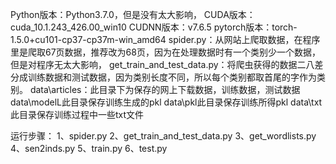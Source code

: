 Python版本：Python3.7.0，但是没有太大影响，
CUDA版本：cuda_10.1.243_426.00_win10
CUDNN版本：v7.6.5
pytorch版本：torch-1.5.0+cu101-cp37-cp37m-win_amd64
spider.py：从网站上爬取数据，在程序里是爬取67页数据，推荐改为68页，因为在处理数据时有一个类别少一个数据，但是对程序无太大影响，
get_train_and_test_data.py：将爬虫获得的数据二八差分成训练数据和测试数据，因为类别长度不同，所以每个类别都取首尾的字作为类别。
data\articles：此目录下为保存的网上下载数据，训练数据，测试数据
data\modelL此目录保存训练生成的pkl
data\pkl此目录保存训练所得pkl
data\txt此目录保存训练过程中一些txt文件

运行步骤：
1、spider.py
2、get_train_and_test_data.py
3、get_wordlists.py
4、sen2inds.py
5、train.py
6、test.py
